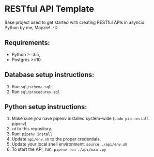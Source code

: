 # RESTful API Template

Base project used to get started with creating RESTful APIs in asyncio Python by me, Mayzie! :-D

## Requirements:
 * Python >=3.5,
 * Postgres >=10.

## Database setup instructions:
 1. Run `sql/schema.sql`
 2. Run `sql/procedures.sql`

## Python setup instructions:
 1. Make sure you have pipenv installed system-wide (`sudo pip install pipenv`)
 2. `cd` to this repository.
 3. Run: `pipenv install`
 4. Update `api/env.sh` to the proper credentials.
 5. Update your local shell environment: `source ./api/env.sh`
 6. To start the API, run: `pipenv run ./api/main.py`
